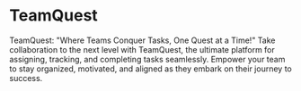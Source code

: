 # TeamQuest
TeamQuest: "Where Teams Conquer Tasks, One Quest at a Time!"  Take collaboration to the next level with TeamQuest, the ultimate platform for assigning, tracking, and completing tasks seamlessly. Empower your team to stay organized, motivated, and aligned as they embark on their journey to success.
